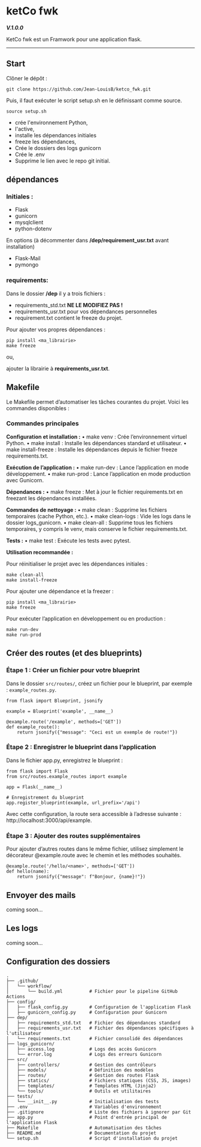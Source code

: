# ketCo fwk
***V.1.0.0***

KetCo fwk est un Framwork pour une application flask.

___

## Start

Clôner le dépôt :

    git clone https://github.com/Jean-LouisB/ketco_fwk.git

Puis, il faut exécuter le script setup.sh en le définissant comme source.

    source setup.sh

- crée l'environnement Python,
- l'active, 
- installe les dépendances initiales
- freeze les dépendances,
- Crée le dossiers des logs gunicorn
- Crée le .env
- Supprime le lien avec le repo git initial.


## dépendances
### Initiales : 
- Flask
- gunicorn
- mysqlclient
- python-dotenv

En options (à décommenter dans **/dep/requirement_usr.txt** avant installation)
- Flask-Mail
- pymongo

### requirements: 
Dans le dossier **/dep** il y a trois fichiers :
- requirements_std.txt **NE LE MODIFIEZ PAS !**
- requirements_usr.txt pour vos dépendances personnelles
- requirement.txt contient le freeze du projet.

Pour ajouter vos propres dépendances :  

    pip install <ma_librairie>
    make freeze

ou, 

ajouter la librairie à **requirements_usr.txt**.

## Makefile

Le Makefile permet d’automatiser les tâches courantes du projet. Voici les commandes disponibles :

### Commandes principales
**Configuration et installation :**
	•	make venv : Crée l’environnement virtuel Python.
	•	make install : Installe les dépendances standard et utilisateur.
	•	make install-freeze : Installe les dépendances depuis le fichier freeze requirements.txt.

**Exécution de l’application :**
	•	make run-dev : Lance l’application en mode développement.
	•	make run-prod : Lance l’application en mode production avec Gunicorn.

**Dépendances :**
	•	make freeze : Met à jour le fichier requirements.txt en freezant les dépendances installées.

**Commandes de nettoyage :**
	•	make clean : Supprime les fichiers temporaires (cache Python, etc.).
	•	make clean-logs : Vide les logs dans le dossier logs_gunicorn.
	•	make clean-all : Supprime tous les fichiers temporaires, y compris le venv, mais conserve le fichier requirements.txt.

**Tests :**
	•	make test : Exécute les tests avec pytest.

**Utilisation recommandée :**

Pour réinitialiser le projet avec les dépendances initiales :

    make clean-all
    make install-freeze

Pour ajouter une dépendance et la freezer :

    pip install <ma_librairie>
    make freeze

Pour exécuter l’application en développement ou en production :

    make run-dev
    make run-prod

## Créer des routes (et des blueprints)

### Étape 1 : Créer un fichier pour votre blueprint

Dans le dossier `src/routes/`, créez un fichier pour le blueprint, par exemple : `example_routes.py`.

    from flask import Blueprint, jsonify

    example = Blueprint('example', __name__)

    @example.route('/example', methods=['GET'])
    def example_route():
        return jsonify({"message": "Ceci est un exemple de route!"})

### Étape 2 : Enregistrer le blueprint dans l’application
Dans le fichier app.py, enregistrez le blueprint :

    from flask import Flask
    from src/routes.example_routes import example

    app = Flask(__name__)

    # Enregistrement du blueprint
    app.register_blueprint(example, url_prefix='/api')

Avec cette configuration, la route sera accessible à l’adresse suivante :
http://localhost:3000/api/example.


### Étape 3 : Ajouter des routes supplémentaires

Pour ajouter d’autres routes dans le même fichier, utilisez simplement le décorateur @example.route avec le chemin et les méthodes souhaités.

    @example.route('/hello/<name>', methods=['GET'])
    def hello(name):
        return jsonify({"message": f"Bonjour, {name}!"})

## Envoyer des mails

coming soon...

## Les logs

coming soon...


## Configuration des dossiers

    .
    ├── .github/
    │   └── workflow/
    │       └── build.yml          # Fichier pour le pipeline GitHub Actions
    ├── config/
    │   ├── flask_config.py        # Configuration de l'application Flask
    │   ├── gunicorn_config.py     # Configuration pour Gunicorn
    ├── dep/
    │   ├── requirements_std.txt   # Fichier des dépendances standard
    │   ├── requirements_usr.txt   # Fichier des dépendances spécifiques à l'utilisateur
    │   └── requirements.txt       # Fichier consolidé des dépendances
    ├── logs_gunicorn/
    │   ├── access.log             # Logs des accès Gunicorn
    │   └── error.log              # Logs des erreurs Gunicorn
    ├── src/
    │   ├── controllers/           # Gestion des contrôleurs
    │   ├── models/                # Définition des modèles
    │   ├── routes/                # Gestion des routes Flask
    │   ├── statics/               # Fichiers statiques (CSS, JS, images)
    │   ├── templates/             # Templates HTML (Jinja2)
    │   └── tools/                 # Outils et utilitaires
    ├── tests/
    │   └── __init__.py            # Initialisation des tests
    ├── .env                       # Variables d'environnement
    ├── .gitignore                 # Liste des fichiers à ignorer par Git
    ├── app.py                     # Point d'entrée principal de l'application Flask
    ├── Makefile                   # Automatisation des tâches
    ├── README.md                  # Documentation du projet
    └── setup.sh                   # Script d'installation du projet